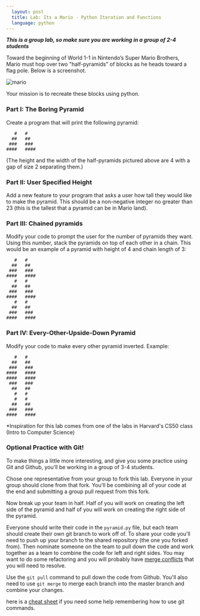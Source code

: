 ```yaml
---
  layout: post
  title: Lab: Its a Mario - Python Iteration and Functions
  language: python
---
```


***This is a group lab, so make sure you are working in a group of 2-4 students***

Toward the beginning of World 1-1 in Nintendo’s Super Mario Brothers, Mario must hop over two "half-pyramids" of blocks as he heads toward a flag pole. Below is a screenshot.

![mario](http://prog1.mprog.nl/course/20%20Problem%20sets/10%201%20-%20Mario/pset13.png)

Your mission is to recreate these blocks using python.

###  Part I: The Boring Pyramid
Create a program that will print the following pyramid:

```
   #   #
  ##   ##
 ###   ###
####   ####
```

(The height and the width of the half-pyramids pictured above are 4 with a gap of size 2 separating them.)

###  Part II: User Specified Height

Add a new feature to your program that asks a user how tall they would like to make the pyramid. This should be a non-negative integer no greater than 23 (this is the tallest that a pyramid can be in Mario land).

###  Part III: Chained pyramids

Modify your code to prompt the user for the number of pyramids they want. Using this number, stack the pyramids on top of each other in a chain. This would be an example of a pyramid with height of 4 and chain length of 3:
```
   #   #
  ##   ##
 ###   ###
####   ####
   #   #
  ##   ##
 ###   ###
####   ####
   #   #
  ##   ##
 ###   ###
####   ####
```
###  Part IV: Every-Other-Upside-Down Pyramid
Modify your code to make every other pyramid inverted. Example:
```
   #   #
  ##   ##
 ###   ###
####   ####
####   ####
 ###   ###
  ##   ##
   #   #
   #   #
  ##   ##
 ###   ###
####   ####
```

*Inspiration for this lab comes from one of the labs in Harvard's CS50 class (Intro to Computer Science)

###  Optional Practice with Git!
To make things a little more interesting, and give you some practice using Git and Github, you'll be working in a group of 3-4 students.

Chose one representative from your group to fork this lab. Everyone in your group should clone from that fork. You'll be combining all of your code at the end and submitting a group pull request from this fork.

Now break up your team in half. Half of you will work on creating the left side of the pyramid and half of you will work on creating the right side of the pyramid.

Everyone should write their code in the `pyramid.py` file, but each team should create their own git branch to work off of. To share your code you'll need to push up your branch to the shared repository (the one you forked from). Then nominate someone on the team to pull down the code and work together as a team to combine the code for left and right sides. You may want to do some refactoring and you will probably have [merge conflicts](https://help.github.com/articles/resolving-a-merge-conflict-from-the-command-line/) that you will need to resolve.

Use the `git pull` command to pull down the code from Github. You'll also need to use `git merge` to merge each branch into the master branch and combine your changes.

here is a [cheat sheet](https://gist.github.com/dfenjves/6c3832ae7c9d1cf504f2) if you need some help remembering how to use git commands.
